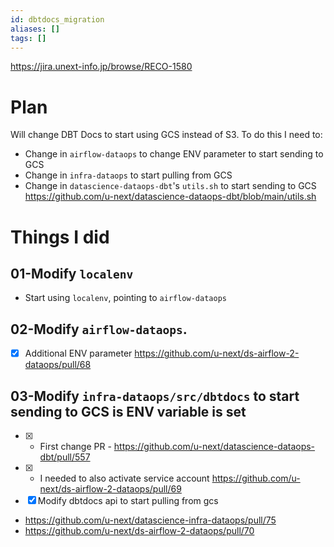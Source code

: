 ```yaml
---
id: dbtdocs_migration
aliases: []
tags: []
---
```


https://jira.unext-info.jp/browse/RECO-1580

# Plan
Will change DBT Docs to start using GCS instead of S3. To do this I need to:
 * Change in `airflow-dataops` to change ENV parameter to start sending to GCS
 * Change in `infra-dataops` to start pulling from GCS
 * Change in `datascience-dataops-dbt`'s `utils.sh` to start sending to GCS https://github.com/u-next/datascience-dataops-dbt/blob/main/utils.sh

# Things I did
## 01-Modify `localenv`
* Start using `localenv`, pointing to `airflow-dataops`

## 02-Modify `airflow-dataops`. 
- [x] Additional ENV parameter https://github.com/u-next/ds-airflow-2-dataops/pull/68

## 03-Modify `infra-dataops/src/dbtdocs` to start sending to GCS is ENV variable is set
- [x] - First change PR - https://github.com/u-next/datascience-dataops-dbt/pull/557
- [x] - I needed to also activate service account https://github.com/u-next/ds-airflow-2-dataops/pull/69
- [x] Modify dbtdocs api to start pulling from gcs 
 * https://github.com/u-next/datascience-infra-dataops/pull/75
 * https://github.com/u-next/ds-airflow-2-dataops/pull/70

